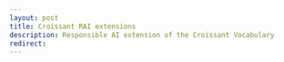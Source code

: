 ```yaml
---
layout: post
title: Croissant RAI extensions
description: Responsible AI extension of the Croissant Vocabulary
redirect: 
---
```

